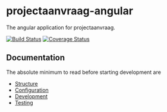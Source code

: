 # projectaanvraag-angular

The angular application for projectaanvraag.

[![Build Status](https://travis-ci.org/cultuurnet/projectaanvraag-angular.svg?branch=master)](https://travis-ci.org/cultuurnet/projectaanvraag-angular)
[![Coverage Status](https://coveralls.io/repos/github/cultuurnet/projectaanvraag-angular/badge.svg?branch=master)](https://coveralls.io/github/cultuurnet/projectaanvraag-angular?branch=master)

## Documentation

The absolute minimum to read before starting development are
 
 * [Structure](docs/structure.md) 
 * [Configuration](docs/configuration.md) 
 * [Development](docs/development.md)
 * [Testing](docs/unit_tests.md)

